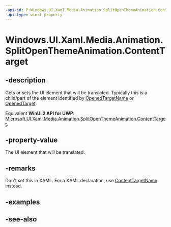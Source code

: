 ```yaml
---
-api-id: P:Windows.UI.Xaml.Media.Animation.SplitOpenThemeAnimation.ContentTarget
-api-type: winrt property
---
```


<!-- Property syntax
public Windows.UI.Xaml.DependencyObject ContentTarget { get;  set; }
-->

# Windows.UI.Xaml.Media.Animation.SplitOpenThemeAnimation.ContentTarget

## -description
Gets or sets the UI element that will be translated. Typically this is a child/part of the element identified by [OpenedTargetName](splitopenthemeanimation_openedtargetname.md) or [OpenedTarget](splitopenthemeanimation_openedtarget.md).

Equivalent **WinUI 2 API for UWP**: [Microsoft.UI.Xaml.Media.Animation.SplitOpenThemeAnimation.ContentTarget](/windows/winui/api/microsoft.ui.xaml.media.animation.splitopenthemeanimation.contenttarget).

## -property-value
The UI element that will be translated.

## -remarks
Don't set this in XAML. For a XAML declaration, use [ContentTargetName](splitopenthemeanimation_contenttargetname.md) instead.

## -examples

## -see-also
